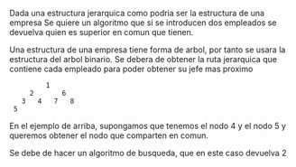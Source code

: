 ﻿Dada una estructura jerarquica como podria ser la estructura de una empresa
Se quiere un algoritmo que si se introducen dos empleados se devuelva quien es superior en comun que tienen.


Una estructura de una empresa tiene forma de arbol, por tanto se usara la estructura del arbol binario.
Se debera de obtener la ruta jerarquica que contiene cada empleado para poder obtener su jefe mas proximo

``` 
         1
     2       6
   3   4   7   8  
 5
 ```

 En el ejemplo de arriba, supongamos que tenemos el nodo 4 y el nodo 5 y queremos obtener el nodo que comparten en comun.

 Se debe de hacer un algoritmo de busqueda, que en este caso devuelva 2